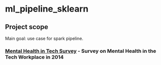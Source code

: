 # ml_pipeline_sklearn

## Project scope

Main goal: use case for spark pipeline.

### [Mental Health in Tech Survey](https://www.kaggle.com/datasets/osmi/mental-health-in-tech-survey/data) - Survey on Mental Health in the Tech Workplace in 2014

 